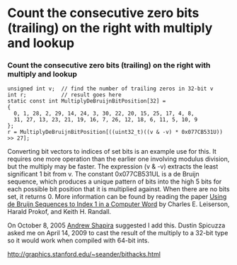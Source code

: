 # Count the consecutive zero bits (trailing) on the right with multiply and lookup

### Count the consecutive zero bits (trailing) on the right with multiply and lookup



```
unsigned int v;  // find the number of trailing zeros in 32-bit v 
int r;           // result goes here
static const int MultiplyDeBruijnBitPosition[32] = 
{
  0, 1, 28, 2, 29, 14, 24, 3, 30, 22, 20, 15, 25, 17, 4, 8, 
  31, 27, 13, 23, 21, 19, 16, 7, 26, 12, 18, 6, 11, 5, 10, 9
};
r = MultiplyDeBruijnBitPosition[((uint32_t)((v & -v) * 0x077CB531U)) >> 27];
```

Converting bit vectors to indices of set bits is an example use for this.   It requires one more operation than the earlier one involving modulus division, but the multiply may be faster.  The expression  (v & -v) extracts the least significant 1 bit from v.  The constant  0x077CB531UL is a de Bruijn sequence, which produces a unique pattern  of bits into the high 5 bits for each possible bit position that it is  multiplied against.  When there are no bits set, it returns 0.   More information can be found by reading the paper [Using de Bruijn Sequences to Index 1 in a Computer Word](http://citeseer.ist.psu.edu/leiserson98using.html) by Charles E. Leiserson, Harald Prokof, and Keith H. Randall.  

On October 8, 2005 [Andrew Shapira](http://onezero.org/)  suggested I add this.  Dustin Spicuzza asked me on April 14, 2009 to  cast the result of the multiply to a 32-bit type so it would work when  compiled with 64-bit ints.

http://graphics.stanford.edu/~seander/bithacks.html